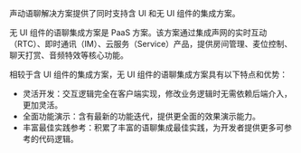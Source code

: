 声动语聊解决方案提供了同时支持含 UI 和无 UI 组件的集成方案。

无 UI 组件的语聊集成方案是 PaaS 方案。该方案通过集成声网的实时互动（RTC）、即时通讯（IM）、云服务（Service）产品，提供房间管理、麦位控制、聊天打赏、音频特效等核心功能。

相较于含 UI 组件的集成方案，无 UI 组件的语聊集成方案具有以下特点和优势：

- 灵活开发：交互逻辑完全在客户端实现，修改业务逻辑时无需依赖后端介入，更加灵活。
- 全面功能演示：含有最新的功能迭代，提供更全面的效果演示能力。
- 丰富最佳实践参考：积累了丰富的语聊集成最佳实践，为开发者提供更多可参考的代码逻辑。
